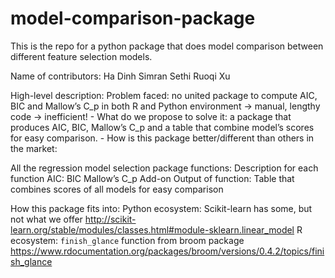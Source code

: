 # model-comparison-package
This is the repo for a python package that does model comparison between different feature selection models.

Name of contributors:
Ha Dinh
Simran Sethi
Ruoqi Xu


High-level description:
Problem faced: no united package to compute AIC, BIC and Mallow’s C_p in both R and Python environment → manual, lengthy code → inefficient!
      - What do we propose to solve it: a package that produces AIC, BIC, Mallow’s C_p and a table that combine model’s scores for easy comparison.
      - How is this package better/different than others in the market:


All the regression model selection package functions:
Description for each function
AIC:
BIC
Mallow’s C_p
Add-on Output of function: Table that combines scores of all models for easy comparison

How this package fits into:
Python ecosystem:
Scikit-learn has some, but not what we offer
           http://scikit-learn.org/stable/modules/classes.html#module-sklearn.linear_model
R ecosystem:
`finish_glance`  function from broom package
    https://www.rdocumentation.org/packages/broom/versions/0.4.2/topics/finish_glance

